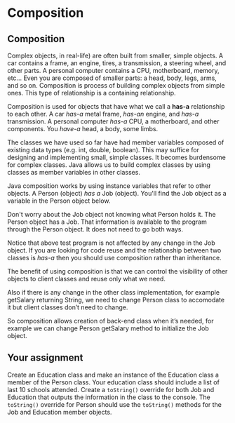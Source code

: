 # Composition

## Composition

Complex objects, in real-life\) are often built from smaller, simple objects. A car contains a frame, an engine, tires, a transmission, a steering wheel, and other parts. A personal computer contains a CPU, motherboard, memory, etc... Even you are composed of smaller parts: a head, body, legs, arms, and so on. Composition is process of building complex objects from simple ones. This type of relationship is a containing relationship.

Composition is used for objects that have what we call a **has-a** relationship to each other. A car _has-a_ metal frame, _has-an_ engine, and _has-a_ transmission. A personal computer _has-a_ CPU, a motherboard, and other components. You _have-a_ head, a body, some limbs.

The classes we have used so far have had member variables composed of existing data types \(e.g. int, double, boolean\). This may suffice for designing and implementing small, simple classes. It becomes burdensome for complex classes. Java allows us to build complex classes by using classes as member variables in other classes.

Java composition works by using instance variables that refer to other objects. A Person \(object\) _has a_ Job \(object\). You'll find the Job object as a variable in the Person object below.

Don't worry about the Job object not knowing what Person holds it. The Person object has a Job. That information is available to the program through the Person object. It does not need to go both ways.

Notice that above test program is not affected by any change in the Job object. If you are looking for code reuse and the relationship between two classes is _has-a_ then you should use composition rather than inheritance.

The benefit of using composition is that we can control the visibility of other objects to client classes and reuse only what we need.

Also if there is any change in the other class implementation, for example getSalary returning String, we need to change Person class to accomodate it but client classes don’t need to change.

So composition allows creation of back-end class when it’s needed, for example we can change Person getSalary method to initialize the Job object.

## Your assignment

Create an Education class and make an instance of the Education class a member of the Person class. Your education class should include a list of last 10 schools attended. Create a `toString()` override for both Job and Education that outputs the information in the class to the console. The `toString()` override for Person should use the `toString()` methods for the Job and Education member objects.

